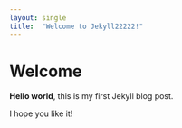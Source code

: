 ```yaml
---
layout: single
title:  "Welcome to Jekyll22222!"
---
```


# Welcome

**Hello world**, this is my first Jekyll blog post.

I hope you like it!
